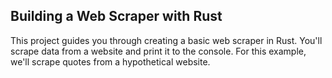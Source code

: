 ## Building a Web Scraper with Rust

This project guides you through creating a basic web scraper in Rust. You'll scrape data from a website and print it to the console. For this example, we'll scrape quotes from a hypothetical website.